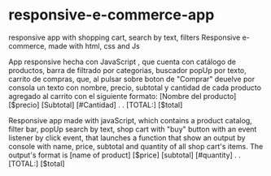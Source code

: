 # responsive-e-commerce-app
responsive app with shopping cart, search by text, filters
Responsive e-commerce, made with html, css and Js

App responsive hecha con JavaScript , que cuenta con catálogo de productos, barra de filtrado por categorias, buscador popUp por texto, carrito de compras, que, al pulsar sobre boton de "Comprar" deuelve por consola un texto con nombre, precio, subtotal y cantidad de cada producto agregado al carrito con el siguiente formato: [Nombre del producto] [$precio] [Subtotal] [#Cantidad] . . [TOTAL:] [$total]

Responsive app made with javaScript, which contains a product catalog, filter bar, popUp search by text, shop cart with "buy" button with an event listener by click event, that launches a function that show an output by console with name, price, subtotal and quantity of all shop cart's items.
The output's format is [name of product] [$price] [subtotal] [#quantity] . . [TOTAL:] [$total]



